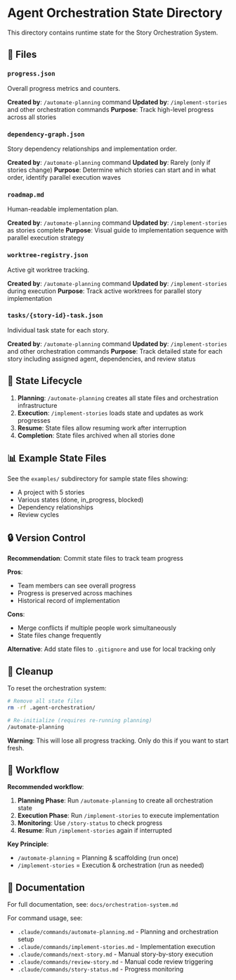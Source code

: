 # Agent Orchestration State Directory

This directory contains runtime state for the Story Orchestration System.

## 📁 Files

### `progress.json`
Overall progress metrics and counters.

**Created by**: `/automate-planning` command
**Updated by**: `/implement-stories` and other orchestration commands
**Purpose**: Track high-level progress across all stories

### `dependency-graph.json`
Story dependency relationships and implementation order.

**Created by**: `/automate-planning` command
**Updated by**: Rarely (only if stories change)
**Purpose**: Determine which stories can start and in what order, identify parallel execution waves

### `roadmap.md`
Human-readable implementation plan.

**Created by**: `/automate-planning` command
**Updated by**: `/implement-stories` as stories complete
**Purpose**: Visual guide to implementation sequence with parallel execution strategy

### `worktree-registry.json`
Active git worktree tracking.

**Created by**: `/automate-planning` command
**Updated by**: `/implement-stories` during execution
**Purpose**: Track active worktrees for parallel story implementation

### `tasks/{story-id}-task.json`
Individual task state for each story.

**Created by**: `/automate-planning` command
**Updated by**: `/implement-stories` and other orchestration commands
**Purpose**: Track detailed state for each story including assigned agent, dependencies, and review status

## 🔄 State Lifecycle

1. **Planning**: `/automate-planning` creates all state files and orchestration infrastructure
2. **Execution**: `/implement-stories` loads state and updates as work progresses
3. **Resume**: State files allow resuming work after interruption
4. **Completion**: State files archived when all stories done

## 📊 Example State Files

See the `examples/` subdirectory for sample state files showing:
- A project with 5 stories
- Various states (done, in_progress, blocked)
- Dependency relationships
- Review cycles

## 🔒 Version Control

**Recommendation**: Commit state files to track team progress

**Pros**:
- Team members can see overall progress
- Progress is preserved across machines
- Historical record of implementation

**Cons**:
- Merge conflicts if multiple people work simultaneously
- State files change frequently

**Alternative**: Add state files to `.gitignore` and use for local tracking only

## 🧹 Cleanup

To reset the orchestration system:

```bash
# Remove all state files
rm -rf .agent-orchestration/

# Re-initialize (requires re-running planning)
/automate-planning
```

**Warning**: This will lose all progress tracking. Only do this if you want to start fresh.

## 🔄 Workflow

**Recommended workflow**:

1. **Planning Phase**: Run `/automate-planning` to create all orchestration state
2. **Execution Phase**: Run `/implement-stories` to execute implementation
3. **Monitoring**: Use `/story-status` to check progress
4. **Resume**: Run `/implement-stories` again if interrupted

**Key Principle**:
- `/automate-planning` = Planning & scaffolding (run once)
- `/implement-stories` = Execution & orchestration (run as needed)

## 📖 Documentation

For full documentation, see: `docs/orchestration-system.md`

For command usage, see:
- `.claude/commands/automate-planning.md` - Planning and orchestration setup
- `.claude/commands/implement-stories.md` - Implementation execution
- `.claude/commands/next-story.md` - Manual story-by-story execution
- `.claude/commands/review-story.md` - Manual code review triggering
- `.claude/commands/story-status.md` - Progress monitoring

